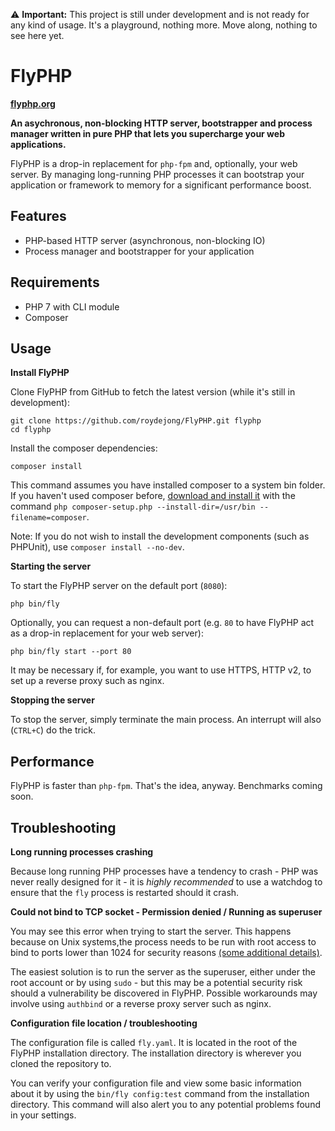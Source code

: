 :warning: **Important:** This project is still under development and is not ready for any kind of usage. It's a playground, nothing more. Move along, nothing to see here yet.

FlyPHP
======

**[flyphp.org](http://ww.flyphp.org)**

**An asychronous, non-blocking HTTP server, bootstrapper and process manager written in pure PHP that lets you supercharge your web applications.**

FlyPHP is a drop-in replacement for `php-fpm` and, optionally, your web server. By managing long-running PHP processes it can bootstrap your application or framework to memory for a significant performance boost.

Features
--------

- PHP-based HTTP server (asynchronous, non-blocking IO)
- Process manager and bootstrapper for your application

Requirements
------------

- PHP 7 with CLI module
- Composer

Usage
-----

**Install FlyPHP**

Clone FlyPHP from GitHub to fetch the latest version (while it's still in development):

    git clone https://github.com/roydejong/FlyPHP.git flyphp
    cd flyphp

Install the composer dependencies:

    composer install

This command assumes you have installed composer to a system bin folder. If you haven't used composer before, [download and install it](https://getcomposer.org/download/) with the command `php composer-setup.php --install-dir=/usr/bin --filename=composer`.

Note: If you do not wish to install the development components (such as PHPUnit), use `composer install --no-dev`.

**Starting the server**

To start the FlyPHP server on the default port (`8080`):

    php bin/fly

Optionally, you can request a non-default port (e.g. `80` to have FlyPHP act as a drop-in replacement for your web server):

    php bin/fly start --port 80

It may be necessary if, for example, you want to use HTTPS, HTTP v2, to set up a reverse proxy such as nginx.

**Stopping the server**

To stop the server, simply terminate the main process. An interrupt will also (`CTRL+C`) do the trick.

Performance
-----------
FlyPHP is faster than `php-fpm`. That's the idea, anyway. Benchmarks coming soon.

Troubleshooting
---------------

**Long running processes crashing**

Because long running PHP processes have a tendency to crash - PHP was never really designed for it - it is *highly recommended* to use a watchdog to ensure that the `fly` process is restarted should it crash.

**Could not bind to TCP socket - Permission denied / Running as superuser**

You may see this error when trying to start the server. This happens because on Unix systems,the process needs to be run with root access to bind to ports lower than 1024 for security reasons [(some additional details)](https://serverfault.com/questions/112795/how-can-i-run-a-server-on-linux-on-port-80-as-a-normal-user).

The easiest solution is to run the server as the superuser, either under the root account or by using `sudo` - but this may be a potential security risk should a vulnerability be discovered in FlyPHP. Possible workarounds may involve using `authbind` or a reverse proxy server such as nginx.

**Configuration file location / troubleshooting**

The configuration file is called `fly.yaml`. It is located in the root of the FlyPHP installation directory. The installation directory is wherever you cloned the repository to.

You can verify your configuration file and view some basic information about it by using the `bin/fly config:test` command from the installation directory. This command will also alert you to any potential problems found in your settings.